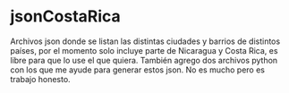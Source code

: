 # jsonCostaRica
Archivos json donde se listan las distintas ciudades y barrios de distintos países, por el momento solo incluye parte de Nicaragua y Costa Rica, es libre para que lo use el que quiera. También agrego dos archivos python con los que me ayude para generar estos json. No es mucho pero es trabajo honesto.
